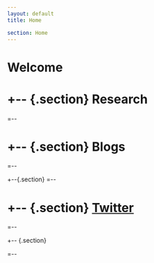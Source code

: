 ```yaml
---
layout: default 
title: Home

section: Home
---
```



Welcome
=======

+--	{.section}
Research
========
=--

+-- {.section}
Blogs
=====
=--

+--{.section}
=--

+-- {.section}
[Twitter](http://twitter.com/arihersh)
====================================

=--

+-- {.section}

=--
